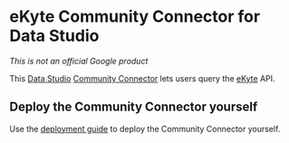 # eKyte Community Connector for Data Studio

*This is not an official Google product*

This [Data Studio](https://datastudio.google.com) [Community
Connector](https://developers.google.com/datastudio/connector) lets users query
the [eKyte](https://www.ekyte.com/) API.

## Deploy the Community Connector yourself

Use the [deployment guide](https://github.com/googledatastudio/community-connectors/blob/master/deploy.md) to deploy the Community Connector
yourself.
